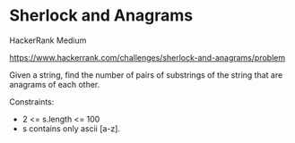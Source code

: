 # Sherlock and Anagrams

HackerRank Medium

https://www.hackerrank.com/challenges/sherlock-and-anagrams/problem

Given a string, find the number of pairs of substrings of the string that are anagrams of each other.

Constraints:

- 2 <= s.length <= 100
- s contains only ascii [a-z].